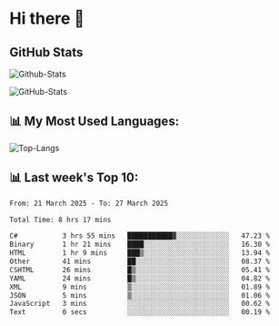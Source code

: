 # Hi there 👋

## GitHub Stats
![Github-Stats](https://github-readme-stats-sigma-five.vercel.app/api?username=ltorson&show_icons=true&theme=radical&count_private=true&show=reviews,discussions_started,discussions_answered,prs_merged,prs_merged_percentage)

![GitHub-Stats](https://github-readme-stats.vercel.app/api/wakatime?username=LeeTorson&theme=synthwave&size_weight=0.5&count_weight=0.5&title_color=36F9F6&langs_count=10&count_private=true)

## 📊 My Most Used Languages:
![Top-Langs](https://github-readme-stats-sigma-five.vercel.app/api/top-langs/?username=LTorson&layout=compact&langs_count=10)


## 📊 Last week's Top 10:
<!--START_SECTION:waka-->

```txt
From: 21 March 2025 - To: 27 March 2025

Total Time: 8 hrs 17 mins

C#           3 hrs 55 mins   ███████████▓░░░░░░░░░░░░░   47.23 %
Binary       1 hr 21 mins    ████░░░░░░░░░░░░░░░░░░░░░   16.30 %
HTML         1 hr 9 mins     ███▒░░░░░░░░░░░░░░░░░░░░░   13.94 %
Other        41 mins         ██░░░░░░░░░░░░░░░░░░░░░░░   08.37 %
CSHTML       26 mins         █▒░░░░░░░░░░░░░░░░░░░░░░░   05.41 %
YAML         24 mins         █▒░░░░░░░░░░░░░░░░░░░░░░░   04.82 %
XML          9 mins          ▒░░░░░░░░░░░░░░░░░░░░░░░░   01.89 %
JSON         5 mins          ▒░░░░░░░░░░░░░░░░░░░░░░░░   01.06 %
JavaScript   3 mins          ░░░░░░░░░░░░░░░░░░░░░░░░░   00.62 %
Text         0 secs          ░░░░░░░░░░░░░░░░░░░░░░░░░   00.19 %
```

<!--END_SECTION:waka-->
